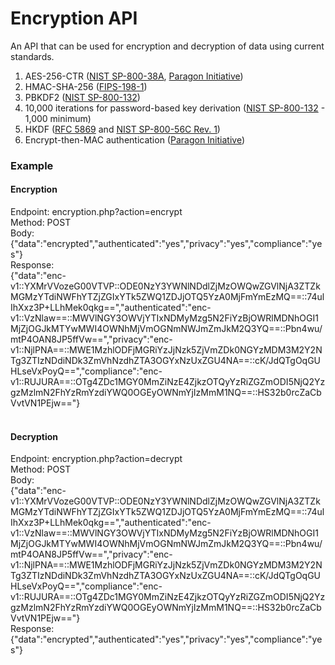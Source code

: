 # Encryption API
An API that can be used for encryption and decryption of data using current standards.<br />

1. AES-256-CTR (<a href="https://nvlpubs.nist.gov/nistpubs/Legacy/SP/nistspecialpublication800-38a.pdf" target="_blank">NIST SP-800-38A</a>, <a href="https://paragonie.com/white-paper/2015-secure-php-data-encryption" target="_blank">Paragon Initiative</a>)<br />
2. HMAC-SHA-256 (<a href="https://csrc.nist.gov/csrc/media/publications/fips/198/1/final/documents/fips-198-1_final.pdf" target="_blank">FIPS-198-1</a>)
3. PBKDF2 (<a href="https://nvlpubs.nist.gov/nistpubs/Legacy/SP/nistspecialpublication800-132.pdf" target="_blank">NIST SP-800-132</a>)
4. 10,000 iterations for password-based key derivation (<a href="https://nvlpubs.nist.gov/nistpubs/Legacy/SP/nistspecialpublication800-132.pdf" target="_blank">NIST SP-800-132</a> - 1,000 minimum)<br />
5. HKDF (<a href="https://tools.ietf.org/html/rfc5869" target="_blank">RFC 5869</a> and <a href="https://nvlpubs.nist.gov/nistpubs/SpecialPublications/NIST.SP.800-56Cr1.pdf" target="_blank">NIST SP-800-56C Rev. 1</a>)
6. Encrypt-then-MAC authentication (<a href="https://paragonie.com/white-paper/2015-secure-php-data-encryption#mac" target="_blank">Paragon Initiative</a>)<br />

### Example
#### Encryption
Endpoint: encryption.php?action=encrypt<br />
Method: POST<br />
Body:<br />
{"data":"encrypted","authenticated":"yes","privacy":"yes","compliance":"yes"}<br />
Response:<br />
{"data":"enc-v1::YXMrVVozeG00VTVP::ODE0NzY3YWNlNDdlZjMzOWQwZGVlNjA3ZTZkMGMzYTdiNWFhYTZjZGIxYTk5ZWQ1ZDJjOTQ5YzA0MjFmYmEzMQ==::74ulIhXxz3P+LLhMek0qkg==","authenticated":"enc-v1::VzNlaw==::MWVlNGY3OWVjYTIxNDMyMzg5N2FiYzBjOWRlMDNhOGI1MjZjOGJkMTYwMWI4OWNhMjVmOGNmNWJmZmJkM2Q3YQ==::Pbn4wu\/mtP4OAN8JP5ffVw==","privacy":"enc-v1::NjlPNA==::MWE1MzhlODFjMGRiYzJjNzk5ZjVmZDk0NGYzMDM3M2Y2NTg3ZTIzNDdiNDk3ZmVhNzdhZTA3OGYxNzUxZGU4NA==::cK\/JdQTgOqGUHLseVxPoyQ==","compliance":"enc-v1::RUJURA==::OTg4ZDc1MGY0MmZiNzE4ZjkzOTQyYzRiZGZmODI5NjQ2YzgzMzlmN2FhYzRmYzdiYWQ0OGEyOWNmYjIzMmM1NQ==::HS32b0rcZaCbVvtVN1PEjw=="}<br />
<br />
#### Decryption
Endpoint: encryption.php?action=decrypt<br />
Method: POST<br />
Body:<br />
{"data":"enc-v1::YXMrVVozeG00VTVP::ODE0NzY3YWNlNDdlZjMzOWQwZGVlNjA3ZTZkMGMzYTdiNWFhYTZjZGIxYTk5ZWQ1ZDJjOTQ5YzA0MjFmYmEzMQ==::74ulIhXxz3P+LLhMek0qkg==","authenticated":"enc-v1::VzNlaw==::MWVlNGY3OWVjYTIxNDMyMzg5N2FiYzBjOWRlMDNhOGI1MjZjOGJkMTYwMWI4OWNhMjVmOGNmNWJmZmJkM2Q3YQ==::Pbn4wu\/mtP4OAN8JP5ffVw==","privacy":"enc-v1::NjlPNA==::MWE1MzhlODFjMGRiYzJjNzk5ZjVmZDk0NGYzMDM3M2Y2NTg3ZTIzNDdiNDk3ZmVhNzdhZTA3OGYxNzUxZGU4NA==::cK\/JdQTgOqGUHLseVxPoyQ==","compliance":"enc-v1::RUJURA==::OTg4ZDc1MGY0MmZiNzE4ZjkzOTQyYzRiZGZmODI5NjQ2YzgzMzlmN2FhYzRmYzdiYWQ0OGEyOWNmYjIzMmM1NQ==::HS32b0rcZaCbVvtVN1PEjw=="}<br />
Response:<br />
{"data":"encrypted","authenticated":"yes","privacy":"yes","compliance":"yes"}

